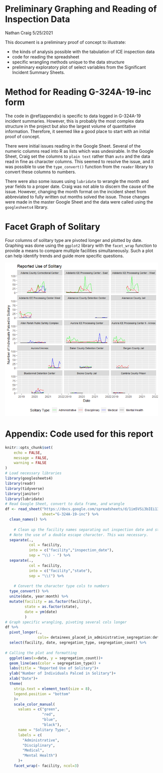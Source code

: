 Preliminary Graphing and Reading of Inspection Data
================
Nathan Craig
5/25/2021

This document is a preliminary proof of concept to illustrate:

-   the kinds of analysis possible with the tabulation of ICE inspection
    data
-   code for reading the spreadsheet
-   specific wrangling methods unique to the data structure
-   preliminary exploratory plot of select variables from the
    Significant Incident Summary Sheets.

# Method for Reading G-324A-19-inc form

The code in @ref(appendix) is specific to data logged in G-324A-19
incident summaries. However, this is probably the most complex data
structure in the project but also the largest volume of quantitative
information. Therefore, it seemed like a good place to start with an
initial proof of concept.

There were initial issues reading in the Google Sheet. Several of the
numeric columns read into R as lists which was undesirable. In the
Google Sheet, Craig set the columns to `plain text` rather than `auto`
and the data read in fine as character columns. This seemed to resolve
the issue, and it was possible to use the `type_convert()` function from
the `reader` library to convert these columns to numbers.

There were also some issues using `lubridate` to wrangle the month and
year fields to a proper date. Craig was not able to discern the cause of
the issue. However, changing the month format on the incident sheet from
abbreviated to fully written out months solved the issue. Those changes
were made in the master Google Sheet and the data were called using the
`googlesheets4` library.

# Facet Graph of Solitary

Four columns of solitary type are pivoted longer and plotted by date.
Graphing was done using the `ggplot2` library with the `facet_wrap`
function to provide a means to compare multiple facilities
simultaneously. Such a plot can help identify trends and guide more
specific questions.

![](Solitary-Plot-G-324A-2019_files/figure-gfm/unnamed-chunk-1-1.png)<!-- -->

# Appendix: Code used for this report

``` r
knitr::opts_chunk$set(
    echo = FALSE,
    message = FALSE,
    warning = FALSE
)
# Load necessary libraries
library(googlesheets4)
library(readr)
library(tidyverse)
library(janitor)
library(lubridate)
# Read Google Sheet, convert to data frame, and wrangle
df <- read_sheet("https://docs.google.com/spreadsheets/d/1im5VSi3bIEi13O8WQ56wEIXSyNEstbGMylXXgD9bAG0/edit#gid=1858227071",
                 sheet="G-324A-19-inc") %>% 
  clean_names() %>% 

    # Clean up the facility names separating out inspection date and state
  # Note the use of a double escape character. This was necessary.
  separate(.,
           col = facility,
           into = c("facility","inspection_date"),
           sep = "\\) - ") %>%
  separate(.,
           col = facility,
           into = c("facility","state"),
           sep = "\\(") %>% 

    # Convert the character type cols to numbers
  type_convert() %>% 
  unite(date, year:month) %>% 
  mutate(facility = as.factor(facility),
         state = as.factor(state),
         date = ym(date)
         )
# Graph specific wrangling, pivoting several cols longer
df %>% 
  pivot_longer(.,
               cols= detainees_placed_in_administrative_segregation:detainees_placed_in_segregation_for_mental_health_reasons,names_to = "segregation_type", values_to = "segregation_count") %>% 
  select(facility, date, segregation_type, segregation_count) %>% 

# Calling the plot and formatting
  ggplot(aes(x=date, y = segregation_count))+
  geom_line(aes(color = segregation_type)) +
  labs(title = "Reported Use of Solitary")+
  ylab("Number of Individuals Palced in Solitary")+
  xlab("Date")+
  theme(
    strip.text = element_text(size = 8),
    legend.position = "bottom"
    )+
    scale_color_manual(
      values = c("green",
                 "red",
                 "blue",
                 "black"),
      name = "Solitary Type:",
      labels = c(
        "Administrative",
        "Disciplinary",
        "Medical",
        "Mental Health")
      )+
    facet_wrap(~ facility, ncol=3)
```
